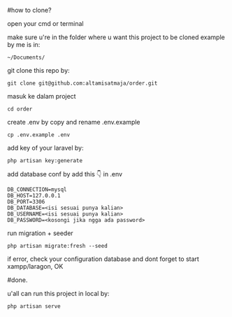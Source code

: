 #how to clone?

open your cmd or terminal

make sure u're in the folder where u want this project to be cloned
example by me is in:
```
~/Documents/
```

git clone this repo by:
```
git clone git@github.com:altamisatmaja/order.git
```

masuk ke dalam project
```
cd order
```

create .env by copy and rename .env.example
```
cp .env.example .env
```

add key of your laravel by:
```
php artisan key:generate
```

add database conf by add this 👇 in .env
```
DB_CONNECTION=mysql
DB_HOST=127.0.0.1
DB_PORT=3306
DB_DATABASE=<isi sesuai punya kalian>
DB_USERNAME=<isi sesuai punya kalian>
DB_PASSWORD=<kosongi jika ngga ada password>
```

run migration + seeder
```
php artisan migrate:fresh --seed
```

if error, check your configuration database and dont forget to start xampp/laragon, OK

#done.

u'all can run this project in local by:
```
php artisan serve
```